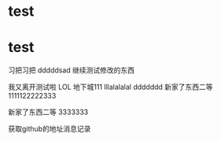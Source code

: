 # test
# test
习把习把
dddddsad
继续测试修改的东西

我又离开测试啦
LOL 地下城111
lllalalalal 
ddddddd
新家了东西二等
1111122222333

新家了东西二等
3333333

获取github的地址消息记录